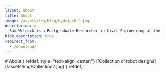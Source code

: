 ```yaml
---
layout: about
title: About
image: /assets/img/blog/hydejack-9.jpg
description: >
  Sam Wilcock is a Postgraduate Researcher in Civil Engineering at the University of Leeds, using robots to build shell structures.
hide_description: true
redirect_from:
  - /download/
---
```


<meta property="og:description" content="Sam Wilcock is a Postgraduate Researcher in Civil Engineering at the University of Leeds, using robots to build shell structures." />
# About
{:refdef: style="text-align: center;"}
![Collection of robot designs](/assets/img/Collection2.jpg)
{:refdef}

<!--author-->

